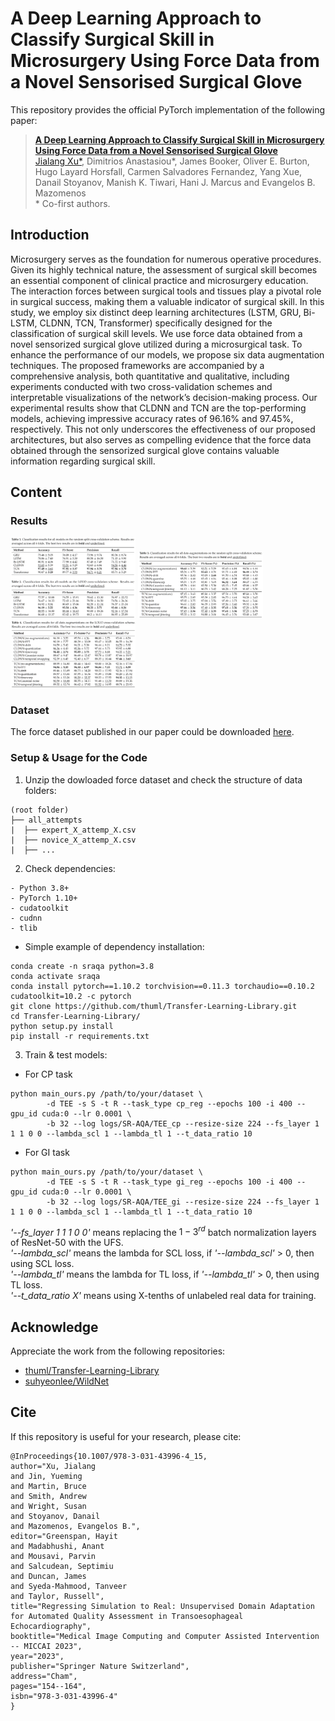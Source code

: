 # A Deep Learning Approach to Classify Surgical Skill in Microsurgery Using Force Data from a Novel Sensorised Surgical Glove
This repository provides the official PyTorch implementation of the following paper:
> [**A Deep Learning Approach to Classify Surgical Skill in Microsurgery Using Force Data from a Novel Sensorised Surgical Glove**](https://doi.org/10.3390/s23218947)<br>
> [Jialang Xu*](https://www.researchgate.net/profile/Jialang-Xu), Dimitrios Anastasiou*, James Booker, Oliver E. Burton, Hugo Layard Horsfall, Carmen Salvadores Fernandez, Yang Xue, Danail Stoyanov, Manish K. Tiwari, Hani J. Marcus and Evangelos B. Mazomenos<br>
\* Co-first authors.

## Introduction
Microsurgery serves as the foundation for numerous operative procedures. Given its highly technical nature, the assessment of surgical skill becomes an essential component of clinical practice and microsurgery education. The interaction forces between surgical tools and tissues play a pivotal role in surgical success, making them a valuable indicator of surgical skill. In this study, we employ six distinct deep learning architectures (LSTM, GRU, Bi-LSTM, CLDNN, TCN, Transformer) specifically designed for the classification of surgical skill levels. We use force data obtained from a novel sensorized surgical glove utilized during a microsurgical task. To enhance the performance of our models, we propose six data augmentation techniques. The proposed frameworks are accompanied by a comprehensive analysis, both quantitative and qualitative, including experiments conducted with two cross-validation schemes and interpretable visualizations of the network’s decision-making process. Our experimental results show that CLDNN and TCN are the top-performing models, achieving impressive accuracy rates of 96.16% and 97.45%, respectively. This not only underscores the effectiveness of our proposed architectures, but also serves as compelling evidence that the force data obtained through the sensorized surgical glove contains valuable information regarding surgical skill.

## Content
### Results
<img src="https://github.com/wzjialang/Force_data_code/blob/main/figure/Result1-2.png" width="200"/>
<img src="https://github.com/wzjialang/Force_data_code/blob/main/figure/Result3.png" width="200"/>
<img src="https://github.com/wzjialang/Force_data_code/blob/main/figure/Result4.png" width="200"/>


### Dataset
The force dataset published in our paper could be downloaded [here](https://doi.org/10.5522/04/24476641).

### Setup & Usage for the Code
1. Unzip the dowloaded force dataset and check the structure of data folders:
```
(root folder)
├── all_attempts
|  ├── expert_X_attemp_X.csv
|  ├── novice_X_attemp_X.csv
|  ├── ...
```

2. Check dependencies:
```
- Python 3.8+
- PyTorch 1.10+
- cudatoolkit
- cudnn
- tlib
```

- Simple example of dependency installation:
```
conda create -n sraqa python=3.8
conda activate sraqa
conda install pytorch==1.10.2 torchvision==0.11.3 torchaudio==0.10.2 cudatoolkit=10.2 -c pytorch
git clone https://github.com/thuml/Transfer-Learning-Library.git
cd Transfer-Learning-Library/
python setup.py install
pip install -r requirements.txt
```

3. Train & test models:
- For CP task
```
python main_ours.py /path/to/your/dataset \
        -d TEE -s S -t R --task_type cp_reg --epochs 100 -i 400 --gpu_id cuda:0 --lr 0.0001 \
        -b 32 --log logs/SR-AQA/TEE_cp --resize-size 224 --fs_layer 1 1 1 0 0 --lambda_scl 1 --lambda_tl 1 --t_data_ratio 10
```
- For GI task
```
python main_ours.py /path/to/your/dataset \
        -d TEE -s S -t R --task_type gi_reg --epochs 100 -i 400 --gpu_id cuda:0 --lr 0.0001 \
        -b 32 --log logs/SR-AQA/TEE_gi --resize-size 224 --fs_layer 1 1 1 0 0 --lambda_scl 1 --lambda_tl 1 --t_data_ratio 10
```

*'--fs_layer 1 1 1 0 0'* means replacing the $1- 3^{rd}$ batch normalization layers of ResNet-50 with the UFS.<br>
*'--lambda_scl'* means the lambda for SCL loss, if *'--lambda_scl'* > 0, then using SCL loss.<br>
*'--lambda_tl'* means the lambda for TL loss, if *'--lambda_tl'* > 0, then using TL loss.<br>
*'--t_data_ratio X'* means using X-tenths of unlabeled real data for training.

## Acknowledge
Appreciate the work from the following repositories:
* [thuml/Transfer-Learning-Library](https://github.com/thuml/Transfer-Learning-Library)
* [suhyeonlee/WildNet](https://github.com/suhyeonlee/WildNet)

## Cite
If this repository is useful for your research, please cite:
```
@InProceedings{10.1007/978-3-031-43996-4_15,
author="Xu, Jialang
and Jin, Yueming
and Martin, Bruce
and Smith, Andrew
and Wright, Susan
and Stoyanov, Danail
and Mazomenos, Evangelos B.",
editor="Greenspan, Hayit
and Madabhushi, Anant
and Mousavi, Parvin
and Salcudean, Septimiu
and Duncan, James
and Syeda-Mahmood, Tanveer
and Taylor, Russell",
title="Regressing Simulation to Real: Unsupervised Domain Adaptation for Automated Quality Assessment in Transoesophageal Echocardiography",
booktitle="Medical Image Computing and Computer Assisted Intervention -- MICCAI 2023",
year="2023",
publisher="Springer Nature Switzerland",
address="Cham",
pages="154--164",
isbn="978-3-031-43996-4"
}
```
